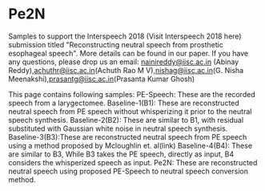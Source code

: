 # Pe2N

Samples to support the Interspeech 2018 (Visit Interspeech 2018 here) submission titled "Reconstructing neutral speech from prosthetic esophageal speech". More details can be found in our paper. If you have any questions, please drop us an email: nainireddy@iisc.ac.in (Abinay Reddy),achuthr@iisc.ac.in(Achuth Rao M V),nishag@iisc.ac.in(G. Nisha Meenakshi),prasantg@iisc.ac.in(Prasanta Kumar Ghosh)

This page contains following samples:
PE-Speech: These are the recorded speech from a larygectomee.
Baseline-1(B1): These are reconstructed neutral speech from PE speech without whisperizing it prior to the neutral speech synthesis.
Baseline-2(B2): These are similar to B1, with residual substituted with Gaussian white noise in neutral speech synthesis.
Baseline-3(B3):These are reconstructed neutral speech from PE speech using a method proposed by Mcloughlin et. al(link)
Baseline-4(B4): These are similar to B3, While B3 takes the PE speech, directly as input, B4 considers the whisperized speech as input.
Pe2N: These are reconstructed neutral speech using proposed PE-Speech to neutral speech conversion method.
